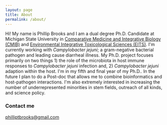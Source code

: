 ```yaml
---
layout: page
title: About
permalink: /about/
---
```


Hi! My name is Phillip Brooks and I am a dual degree Ph.D. Candidate at Michigan State University in [Comparative Medicine and Integrative Biology (CMIB)](http://cvm.msu.edu/future-students/graduate-programs/cmib) and [Environmental Integrative Toxicological Sciences (EITS)](http://iit.msu.edu/training/index.html). I'm currently working with _Campylobacter jejuni_; a gram-negative bacterial pathogen and leading cause diarrheal illness. My Ph.D. project focuses primarily on two things 1) the role of the microbiota in host immune responses to _Campylobacter jejuni_ infection and, 2) _Campylobacter jejuni_ adaption within the host. I'm in my fifth and final year of my Ph.D.. In the future I plan to do a Post-doc that allows me to combine bioinformatics and host-pathogen interactions. I'm also extremely interested in increasing the number of underrepresented minorities in stem fields, outreach of all kinds, and science policy. 

### Contact me

[philliptbrooks@gmail.com](mailto:philliptbrooks@gmail.com)
